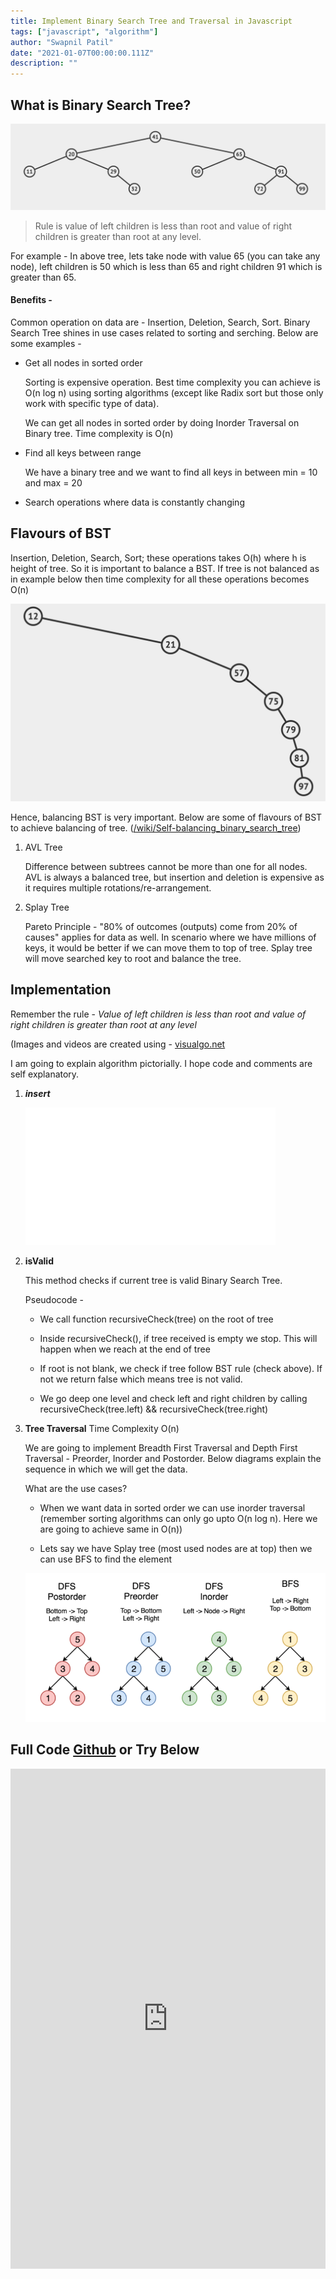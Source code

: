 ```yaml
---
title: Implement Binary Search Tree and Traversal in Javascript
tags: ["javascript", "algorithm"]
author: "Swapnil Patil"
date: "2021-01-07T00:00:00.111Z"
description: ""
---
```


## What is Binary Search Tree?

![Balanced Binary Search Tree](balanced.png)

> Rule is value of left children is less than root and value of right children is greater than root at any level.

For example - In above tree, lets take node with value 65 (you can take any node), left children is 50 which is less than 65 and right children 91 which is greater than 65.

#### Benefits - 

Common operation on data are - Insertion, Deletion, Search, Sort.
Binary Search Tree shines in use cases related to sorting and serching. Below are some examples - 

* Get all nodes in sorted order

    Sorting is expensive operation. Best time complexity you can achieve is O(n log n) using sorting algorithms (except like Radix sort but those only work with specific type of data). 

    We can get all nodes in sorted order by doing Inorder Traversal on Binary tree. Time complexity is O(n)

- Find all keys between range

    We have a binary tree and we want to find all keys in between min = 10 and max = 20

- Search operations where data is constantly changing

## Flavours of BST

Insertion, Deletion, Search, Sort; these operations takes O(h) where h is height of tree. So it is important to balance a BST. If tree is not balanced as in example below then time complexity for all these operations becomes O(n)

 

![Unbalanced Binary Search Tree](./unbalanced.png)

Hence, balancing BST is very important. Below are some of flavours of BST to achieve balancing of tree. (<a href="https://en.wikipedia.org/wiki/Self-balancing_binary_search_tree" target="_blank">/wiki/Self-balancing_binary_search_tree</a>)

1. AVL Tree

    Difference between subtrees cannot be more than one for all nodes. AVL is always a balanced tree, but insertion and deletion is expensive as it requires multiple rotations/re-arrangement.

2. Splay Tree

    Pareto Principle - "80% of outcomes (outputs) come from 20% of causes" applies for data as well. In scenario where we have millions of keys, it would be better if we can move them to top of tree. Splay tree will move searched key to root and balance the tree. 

## Implementation 

Remember the rule - *Value of left children is less than root and value of right children is greater than root at any level*

(Images and videos are created using - <a href="https://visualgo.net/" target="_blank">visualgo.net</a>

I am going to explain algorithm pictorially. I hope code and comments are self explanatory.

1. ***insert***

    <iframe frameborder="0" src="/video/?file=bst.mp4" width="400" height="220"></iframe>

2. **isValid**

    This method checks if current tree is valid Binary Search Tree. 

    Pseudocode - 

    * We call function recursiveCheck(tree) on the root of tree

    * Inside recursiveCheck(), if tree received is empty we stop. This will happen when we reach at the end of tree

    * If root is not blank, we check if tree follow BST rule (check above). If not we return false which means tree is not valid.

    * We go deep one level and check left and right children by calling recursiveCheck(tree.left) && recursiveCheck(tree.right)

3. **Tree Traversal** Time Complexity O(n)

    We are going to implement Breadth First Traversal and Depth First Traversal - Preorder, Inorder and Postorder. Below diagrams explain the sequence in which we will get the data.

    What are the use cases? 

    * When we want data in sorted order we can use inorder traversal (remember sorting algorithms can only go upto O(n log n). Here we are going to achieve same in O(n))

    * Lets say we have Splay tree (most used nodes are at top) then we can use BFS to find the element 

    ![Tree Traversal](./traversal.png)

## Full Code <a href="https://github.com/swapnil00patil/js-algo/blob/master/binary-search-tree/bst.js" target="_blank">Github</a> or Try Below
<iframe frameborder="0" width="100%" height="800px" src="https://replit.com/@swapnil00patil/BinarySearchTree?lite=true"></iframe>